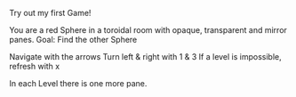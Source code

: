 Try out my first Game!

You are a red Sphere in a toroidal room with opaque, transparent and mirror panes.
Goal: Find the other Sphere

Navigate with the arrows
Turn left & right with 1 & 3
If a level is impossible, refresh with x

In each Level there is one more pane.
